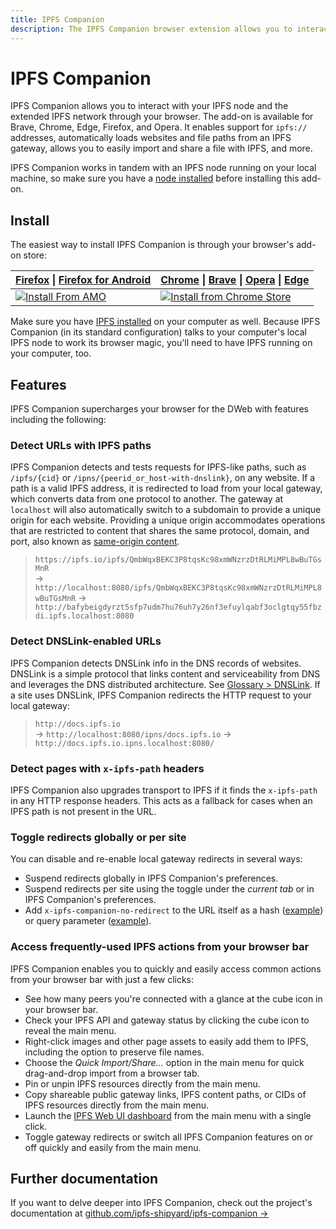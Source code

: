 ```yaml
---
title: IPFS Companion
description: The IPFS Companion browser extension allows you to interact with your IPFS node and the extended IPFS network through your browser. Learn how to install it here.
---
```


# IPFS Companion

IPFS Companion allows you to interact with your IPFS node and the extended IPFS network through your browser. The add-on is available for Brave, Chrome, Edge, Firefox, and Opera. It enables support for `ipfs://` addresses, automatically loads websites and file paths from an IPFS gateway, allows you to easily import and share a file with IPFS, and more.

IPFS Companion works in tandem with an IPFS node running on your local machine, so make sure you have a [node installed](ipfs-desktop.md) before installing this add-on.

## Install

The easiest way to install IPFS Companion is through your browser's add-on store:

| [Firefox](https://www.mozilla.org/firefox/new/) \| [Firefox for Android](https://play.google.com/store/apps/details?id=org.mozilla.firefox)          | [Chrome](https://www.google.com/chrome/) \| [Brave](https://brave.com/) \| [Opera](https://www.opera.com/) \| [Edge](https://www.microsoftedgeinsider.com/)                                    |
| ---------------------------------------------------------------------------------------------------------------------------------------------------- | ---------------------------------------------------------------------------------------------------------------------------------------------------------------------------------------------- |
| [![Install From AMO](https://ipfs.io/ipfs/QmWNa64XjA78QvK3zG2593bSMizkDXXcubDHjnRDYUivqt)](https://addons.mozilla.org/firefox/addon/ipfs-companion/) | [![Install from Chrome Store](https://ipfs.io/ipfs/QmU4Qm5YEKy5yHmdAgU2fD7PjZLgrYTUUbxTydqG2QK3TT)](https://chrome.google.com/webstore/detail/ipfs-companion/nibjojkomfdiaoajekhjakgkdhaomnch) |

Make sure you have [IPFS installed](https://ipfs.io/#install) on your computer as well. Because IPFS Companion (in its standard configuration) talks to your computer's local IPFS node to work its browser magic, you'll need to have IPFS running on your computer, too.

## Features

IPFS Companion supercharges your browser for the DWeb with features including the following:

### Detect URLs with IPFS paths

IPFS Companion detects and tests requests for IPFS-like paths, such as `/ipfs/{cid}` or `/ipns/{peerid_or_host-with-dnslink}`, on any website. If a path is a valid IPFS address, it is redirected to load from your local gateway, which converts data from one protocol to another. The gateway at `localhost` will also automatically switch to a subdomain to provide a unique origin for each website. Providing a unique origin accommodates operations that are restricted to content that shares the same protocol, domain, and port, also known as [same-origin content](https://en.wikipedia.org/wiki/Same-origin_policy#:~:text=In%20computing%2C%20the%20same%2Dorigin,pages%20have%20the%20same%20origin).

> `https://ipfs.io/ipfs/QmbWqxBEKC3P8tqsKc98xmWNzrzDtRLMiMPL8wBuTGsMnR`  
> → `http://localhost:8080/ipfs/QmbWqxBEKC3P8tqsKc98xmWNzrzDtRLMiMPL8wBuTGsMnR`
> → `http://bafybeigdyrzt5sfp7udm7hu76uh7y26nf3efuylqabf3oclgtqy55fbzdi.ipfs.localhost:8080`

### Detect DNSLink-enabled URLs

IPFS Companion detects DNSLink info in the DNS records of websites. DNSLink is a simple protocol that links content and serviceability from DNS and leverages the DNS distributed architecture. See [Glossary > DNSLink](../concepts/glossary/#dnslink). If a site uses DNSLink, IPFS Companion redirects the HTTP request to your local gateway:

> `http://docs.ipfs.io`  
> → `http://localhost:8080/ipns/docs.ipfs.io` → `http://docs.ipfs.io.ipns.localhost:8080/`

### Detect pages with `x-ipfs-path` headers

IPFS Companion also upgrades transport to IPFS if it finds the `x-ipfs-path` in any HTTP response headers. This acts as a fallback for cases when an IPFS path is not present in the URL.

### Toggle redirects globally or per site

You can disable and re-enable local gateway redirects in several ways:

- Suspend redirects globally in IPFS Companion's preferences.
- Suspend redirects per site using the toggle under the _current tab_ or in IPFS Companion's preferences.
- Add `x-ipfs-companion-no-redirect` to the URL itself as a hash ([example](https://ipfs.io/ipfs/QmbWqxBEKC3P8tqsKc98xmWNzrzDtRLMiMPL8wBuTGsMnR#x-ipfs-companion-no-redirect)) or query parameter ([example](https://ipfs.io/ipfs/QmbWqxBEKC3P8tqsKc98xmWNzrzDtRLMiMPL8wBuTGsMnR?x-ipfs-companion-no-redirect)).

### Access frequently-used IPFS actions from your browser bar

IPFS Companion enables you to quickly and easily access common actions from your browser bar with just a few clicks:

- See how many peers you're connected with a glance at the cube icon in your browser bar.
- Check your IPFS API and gateway status by clicking the cube icon to reveal the main menu.
- Right-click images and other page assets to easily add them to IPFS, including the option to preserve file names.
- Choose the _Quick Import/Share..._ option in the main menu for quick drag-and-drop import from a browser tab.
- Pin or unpin IPFS resources directly from the main menu.
- Copy shareable public gateway links, IPFS content paths, or CIDs of IPFS resources directly from the main menu.
- Launch the [IPFS Web UI dashboard](https://github.com/ipfs-shipyard/ipfs-webui) from the main menu with a single click.
- Toggle gateway redirects or switch all IPFS Companion features on or off quickly and easily from the main menu.

## Further documentation

If you want to delve deeper into IPFS Companion, check out the project's documentation at [github.com/ipfs-shipyard/ipfs-companion →](https://github.com/ipfs-shipyard/ipfs-companion)
